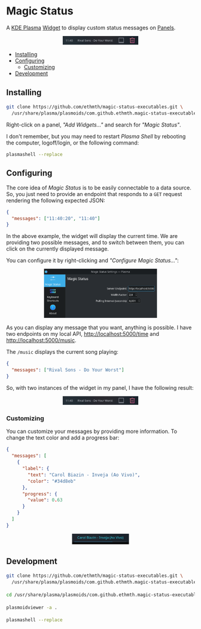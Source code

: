 # Magic Status

A [KDE Plasma](https://kde.org/plasma-desktop/) [Widget](https://store.kde.org/browse/) to display custom status messages on [Panels](https://userbase.kde.org/Plasma/Panels).

<div align="center">
  <img alt="A screenshot of a panel with two widgets, the current time and the current song playing." src="https://raw.githubusercontent.com/gbaptista/assets/main/magic-status/magic-status-panel.png" width="40%">
</div>

- [Installing](#installing)
- [Configuring](#configuring)
  - [Customizing](#customizing)
- [Development](#development)

## Installing

```bash
git clone https://github.com/ethmth/magic-status-executables.git \
  /usr/share/plasma/plasmoids/com.github.ethmth.magic-status-executables
```

Right-click on a panel, _"Add Widgets..."_ and search for _"Magic Status"_.

I don't remember, but you may need to restart _Plasma Shell_ by rebooting the computer, logoff/login, or the following command:

```bash
plasmashell --replace
```

## Configuring

The core idea of _Magic Status_ is to be easily connectable to a data source. So, you just need to provide an endpoint that responds to a `GET` request rendering the following expected JSON:

```json
{
  "messages": ["11:40:20", "11:40"]
}
```

In the above example, the widget will display the current time. We are providing two possible messages, and to switch between them, you can click on the currently displayed message.

You can configure it by right-clicking and _"Configure Magic Status..."_:

<div align="center">
  <img alt="A screenshot of the configuration screen." src="https://raw.githubusercontent.com/gbaptista/assets/main/magic-status/magic-status-config.png" width="60%">
</div>

As you can display any message that you want, anything is possible. I have two endpoints on my local API, [http://localhost:5000/time](https://github.com/gbaptista/magic-status-api#time) and [http://localhost:5000/music](https://github.com/gbaptista/magic-status-api#music).

The `/music` displays the current song playing:

```json
{
  "messages": ["Rival Sons - Do Your Worst"]
}
```

So, with two instances of the widget in my panel, I have the following result:

<div align="center">
  <img alt="A screenshot of a panel with two widgets, the current time and the current song playing." src="https://raw.githubusercontent.com/gbaptista/assets/main/magic-status/magic-status-panel.png" width="40%">
</div>

<!-- For a concrete example, check [my personal local API](https://github.com/gbaptista/magic-status-api). I chose [Ruby](https://www.ruby-lang.org/en/), but you can build your own API with any language you want. -->

### Customizing

You can customize your messages by providing more information. To change the text color and add a progress bar:

```json
{
  "messages": [
    {
      "label": {
        "text": "Carol Biazin - Inveja (Ao Vivo)",
        "color": "#34d8eb"
      },
      "progress": {
        "value": 0.63
      }
    }
  ]
}
```

<div align="center">
  <img alt="A screenshot of a panel with the widget displaying the current song playing in a different color and a progress bar." src="https://raw.githubusercontent.com/gbaptista/assets/main/magic-status/magic-status-color.png" width="30%">
</div>

## Development

```bash
git clone https://github.com/ethmth/magic-status-executables.git \
  /usr/share/plasma/plasmoids/com.github.ethmth.magic-status-executables

cd /usr/share/plasma/plasmoids/com.github.ethmth.magic-status-executables

plasmoidviewer -a .

plasmashell --replace
```
